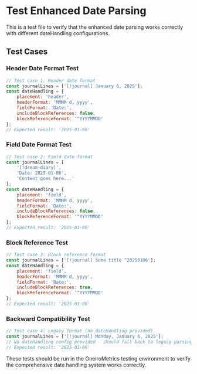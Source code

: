 # Test Enhanced Date Parsing

This is a test file to verify that the enhanced date parsing works correctly with different dateHandling configurations.

## Test Cases

### Header Date Format Test
```javascript
// Test case 1: Header date format
const journalLines = ['[!journal] January 6, 2025'];
const dateHandling = {
    placement: 'header',
    headerFormat: 'MMMM d, yyyy',
    fieldFormat: 'Date:',
    includeBlockReferences: false,
    blockReferenceFormat: '^YYYYMMDD'
};
// Expected result: '2025-01-06'
```

### Field Date Format Test
```javascript
// Test case 2: Field date format
const journalLines = [
    '[!dream-diary]',
    'Date: 2025-01-06',
    'Content goes here...'
];
const dateHandling = {
    placement: 'field',
    headerFormat: 'MMMM d, yyyy',
    fieldFormat: 'Date:',
    includeBlockReferences: false,
    blockReferenceFormat: '^YYYYMMDD'
};
// Expected result: '2025-01-06'
```

### Block Reference Test
```javascript
// Test case 3: Block reference format
const journalLines = ['[!journal] Some title ^20250106'];
const dateHandling = {
    placement: 'field',
    headerFormat: 'MMMM d, yyyy',
    fieldFormat: 'Date:',
    includeBlockReferences: true,
    blockReferenceFormat: '^YYYYMMDD'
};
// Expected result: '2025-01-06'
```

### Backward Compatibility Test
```javascript
// Test case 4: Legacy format (no dateHandling provided)
const journalLines = ['[!journal] Monday, January 6, 2025'];
// No dateHandling config provided - should fall back to legacy parsing
// Expected result: '2025-01-06'
```

These tests should be run in the OneiroMetrics testing environment to verify the comprehensive date handling system works correctly. 